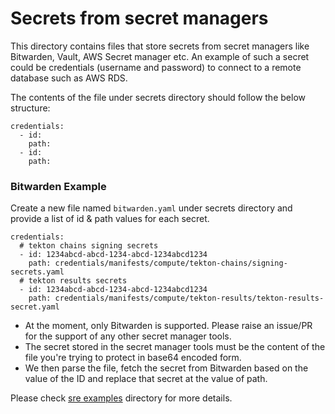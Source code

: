 # Secrets from secret managers

This directory contains files that store secrets from secret managers like Bitwarden, Vault, AWS Secret manager etc.
An example of such a secret could be credentials (username and password) to connect to a remote database such as AWS RDS.

The contents of the file under secrets directory should follow the below structure:
```
credentials:
  - id: 
    path: 
  - id:
    path:
```

### Bitwarden Example  

Create a new file named `bitwarden.yaml` under secrets directory and provide a list of id & path values for each secret.
```
credentials:
  # tekton chains signing secrets
  - id: 1234abcd-abcd-1234-abcd-1234abcd1234
    path: credentials/manifests/compute/tekton-chains/signing-secrets.yaml
  # tekton results secrets
  - id: 1234abcd-abcd-1234-abcd-1234abcd1234
    path: credentials/manifests/compute/tekton-results/tekton-results-secret.yaml
```

- At the moment, only Bitwarden is supported. Please raise an issue/PR for the support of any other secret manager tools.
- The secret stored in the secret manager tools must be the content of the file you're trying to protect in base64 encoded form.
- We then parse the file, fetch the secret from Bitwarden based on the value of the ID and replace that secret at the value of path.

Please check [sre examples](operator/docs/sre/examples) directory for more details.
